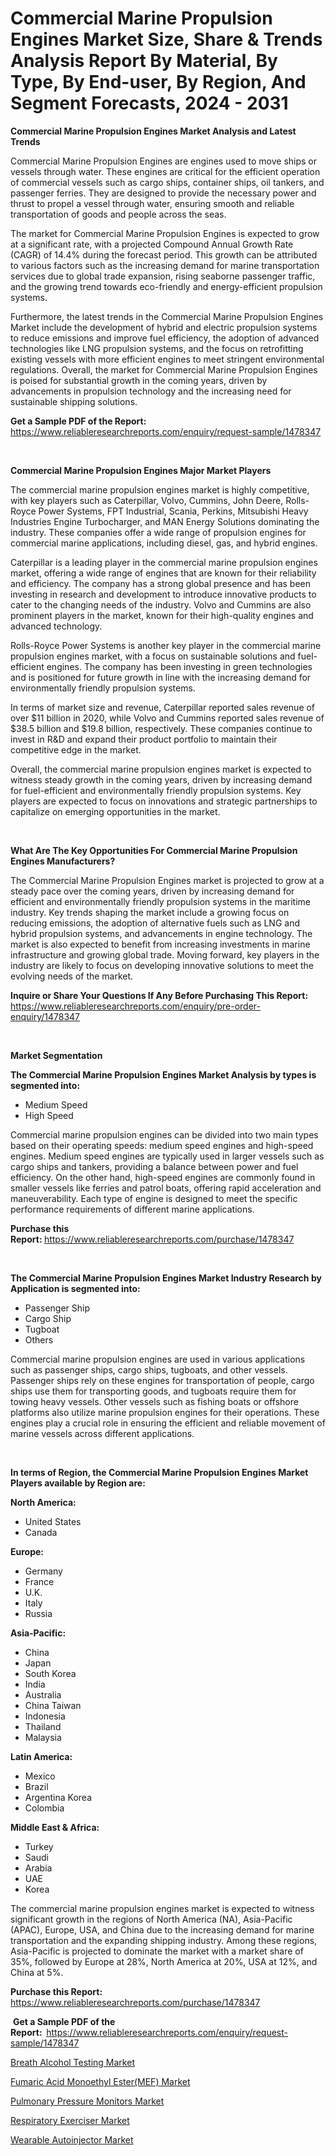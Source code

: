 <p><h1>Commercial Marine Propulsion Engines Market Size, Share & Trends Analysis Report By Material, By Type, By End-user, By Region, And Segment Forecasts, 2024 - 2031</h1></p><p><strong>Commercial Marine Propulsion Engines Market Analysis and Latest Trends</strong></p>
<p><p>Commercial Marine Propulsion Engines are engines used to move ships or vessels through water. These engines are critical for the efficient operation of commercial vessels such as cargo ships, container ships, oil tankers, and passenger ferries. They are designed to provide the necessary power and thrust to propel a vessel through water, ensuring smooth and reliable transportation of goods and people across the seas.</p><p>The market for Commercial Marine Propulsion Engines is expected to grow at a significant rate, with a projected Compound Annual Growth Rate (CAGR) of 14.4% during the forecast period. This growth can be attributed to various factors such as the increasing demand for marine transportation services due to global trade expansion, rising seaborne passenger traffic, and the growing trend towards eco-friendly and energy-efficient propulsion systems.</p><p>Furthermore, the latest trends in the Commercial Marine Propulsion Engines Market include the development of hybrid and electric propulsion systems to reduce emissions and improve fuel efficiency, the adoption of advanced technologies like LNG propulsion systems, and the focus on retrofitting existing vessels with more efficient engines to meet stringent environmental regulations. Overall, the market for Commercial Marine Propulsion Engines is poised for substantial growth in the coming years, driven by advancements in propulsion technology and the increasing need for sustainable shipping solutions.</p></p>
<p><strong>Get a Sample PDF of the Report:&nbsp;</strong> <a href="https://www.reliableresearchreports.com/enquiry/request-sample/1478347">https://www.reliableresearchreports.com/enquiry/request-sample/1478347</a></p>
<p>&nbsp;</p>
<p><strong>Commercial Marine Propulsion Engines Major Market Players</strong></p>
<p><p>The commercial marine propulsion engines market is highly competitive, with key players such as Caterpillar, Volvo, Cummins, John Deere, Rolls-Royce Power Systems, FPT Industrial, Scania, Perkins, Mitsubishi Heavy Industries Engine Turbocharger, and MAN Energy Solutions dominating the industry. These companies offer a wide range of propulsion engines for commercial marine applications, including diesel, gas, and hybrid engines.</p><p>Caterpillar is a leading player in the commercial marine propulsion engines market, offering a wide range of engines that are known for their reliability and efficiency. The company has a strong global presence and has been investing in research and development to introduce innovative products to cater to the changing needs of the industry. Volvo and Cummins are also prominent players in the market, known for their high-quality engines and advanced technology.</p><p>Rolls-Royce Power Systems is another key player in the commercial marine propulsion engines market, with a focus on sustainable solutions and fuel-efficient engines. The company has been investing in green technologies and is positioned for future growth in line with the increasing demand for environmentally friendly propulsion systems.</p><p>In terms of market size and revenue, Caterpillar reported sales revenue of over $11 billion in 2020, while Volvo and Cummins reported sales revenue of $38.5 billion and $19.8 billion, respectively. These companies continue to invest in R&D and expand their product portfolio to maintain their competitive edge in the market.</p><p>Overall, the commercial marine propulsion engines market is expected to witness steady growth in the coming years, driven by increasing demand for fuel-efficient and environmentally friendly propulsion systems. Key players are expected to focus on innovations and strategic partnerships to capitalize on emerging opportunities in the market.</p></p>
<p>&nbsp;</p>
<p><strong>What Are The Key Opportunities For Commercial Marine Propulsion Engines Manufacturers?</strong></p>
<p><p>The Commercial Marine Propulsion Engines market is projected to grow at a steady pace over the coming years, driven by increasing demand for efficient and environmentally friendly propulsion systems in the maritime industry. Key trends shaping the market include a growing focus on reducing emissions, the adoption of alternative fuels such as LNG and hybrid propulsion systems, and advancements in engine technology. The market is also expected to benefit from increasing investments in marine infrastructure and growing global trade. Moving forward, key players in the industry are likely to focus on developing innovative solutions to meet the evolving needs of the market.</p></p>
<p><strong>Inquire or Share Your Questions If Any Before Purchasing This Report:</strong> <a href="https://www.reliableresearchreports.com/enquiry/pre-order-enquiry/1478347">https://www.reliableresearchreports.com/enquiry/pre-order-enquiry/1478347</a></p>
<p>&nbsp;</p>
<p><strong>Market Segmentation</strong></p>
<p><strong>The Commercial Marine Propulsion Engines Market Analysis by types is segmented into:</strong></p>
<p><ul><li>Medium Speed</li><li>High Speed</li></ul></p>
<p><p>Commercial marine propulsion engines can be divided into two main types based on their operating speeds: medium speed engines and high-speed engines. Medium speed engines are typically used in larger vessels such as cargo ships and tankers, providing a balance between power and fuel efficiency. On the other hand, high-speed engines are commonly found in smaller vessels like ferries and patrol boats, offering rapid acceleration and maneuverability. Each type of engine is designed to meet the specific performance requirements of different marine applications.</p></p>
<p><strong>Purchase this Report:&nbsp;</strong><a href="https://www.reliableresearchreports.com/purchase/1478347">https://www.reliableresearchreports.com/purchase/1478347</a></p>
<p>&nbsp;</p>
<p><strong>The Commercial Marine Propulsion Engines Market Industry Research by Application is segmented into:</strong></p>
<p><ul><li>Passenger Ship</li><li>Cargo Ship</li><li>Tugboat</li><li>Others</li></ul></p>
<p><p>Commercial marine propulsion engines are used in various applications such as passenger ships, cargo ships, tugboats, and other vessels. Passenger ships rely on these engines for transportation of people, cargo ships use them for transporting goods, and tugboats require them for towing heavy vessels. Other vessels such as fishing boats or offshore platforms also utilize marine propulsion engines for their operations. These engines play a crucial role in ensuring the efficient and reliable movement of marine vessels across different applications.</p></p>
<p>&nbsp;</p>
<p><strong>In terms of Region, the Commercial Marine Propulsion Engines Market Players available by Region are:</strong></p>
<p>
    <p> <strong> North America: </strong>
        <ul>
            <li>United States</li>
            <li>Canada</li>
        </ul>
        </p> 
    <p> <strong> Europe: </strong>
        <ul>
            <li>Germany</li>
            <li>France</li>
            <li>U.K.</li>
            <li>Italy</li>
            <li>Russia</li>
        </ul>
        </p> 
    <p> <strong> Asia-Pacific: </strong>
        <ul>
            <li>China</li>
            <li>Japan</li>
            <li>South Korea</li>
            <li>India</li>
            <li>Australia</li>
            <li>China Taiwan</li>
            <li>Indonesia</li>
            <li>Thailand</li>
            <li>Malaysia</li>
        </ul>
        </p> 
    <p> <strong> Latin America: </strong>
        <ul>
            <li>Mexico</li>
            <li>Brazil</li>
            <li>Argentina Korea</li>
            <li>Colombia</li>
        </ul>
        </p> 
    <p> <strong> Middle East & Africa: </strong>
        <ul>
            <li>Turkey</li>
            <li>Saudi</li>
            <li>Arabia</li>
            <li>UAE</li>
            <li>Korea</li>
        </ul>
    </p>
    </p>
<p><p>The commercial marine propulsion engines market is expected to witness significant growth in the regions of North America (NA), Asia-Pacific (APAC), Europe, USA, and China due to the increasing demand for marine transportation and the expanding shipping industry. Among these regions, Asia-Pacific is projected to dominate the market with a market share of 35%, followed by Europe at 28%, North America at 20%, USA at 12%, and China at 5%.</p></p>
<p><strong>Purchase this Report: </strong><a href="https://www.reliableresearchreports.com/purchase/1478347">https://www.reliableresearchreports.com/purchase/1478347</a></p>
<p>&nbsp;<strong>Get a Sample PDF of the Report:&nbsp;&nbsp;</strong><a href="https://www.reliableresearchreports.com/enquiry/request-sample/1478347">https://www.reliableresearchreports.com/enquiry/request-sample/1478347</a></p>
<p><strong></strong></p>
<p><p><a href="https://github.com/timeliteaut/Market-Research-Report-List-1/blob/main/breath-alcohol-testing-market.md">Breath Alcohol Testing Market</a></p><p><a href="https://github.com/seekum/Market-Research-Report-List-1/blob/main/fumaric-acid-monoethyl-estermef-market.md">Fumaric Acid Monoethyl Ester(MEF) Market</a></p><p><a href="https://medium.com/@lauryframi644/pulmonary-pressure-monitors-market-research-report-its-history-and-forecast-2024-to-2031-8314fd97041f">Pulmonary Pressure Monitors Market</a></p><p><a href="https://medium.com/@lauryframi644/respiratory-exerciser-market-report-reveals-the-latest-trends-and-growth-opportunities-of-this-7eb2c2db16b3">Respiratory Exerciser Market</a></p><p><a href="https://medium.com/@malcomw102036/wearable-autoinjector-market-size-market-outlook-and-market-forecast-2024-to-2031-74497a55d598">Wearable Autoinjector Market</a></p></p>